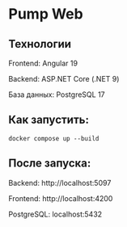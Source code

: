 # Pump Web

## Технологии

Frontend: Angular 19

Backend: ASP.NET Core (.NET 9)

База данных: PostgreSQL 17

## Как запустить:


` docker compose up --build `


## После запуска:

Backend: http://localhost:5097

Frontend: http://localhost:4200

PostgreSQL: localhost:5432

